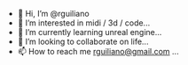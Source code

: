 - 👋 Hi, I’m @rguiliano
- 👀 I’m interested in midi / 3d / code...
- 🌱 I’m currently learning unreal engine...
- 💞️ I’m looking to collaborate on life...
- 📫 How to reach me rguiliano@gmail.com ...

<!---
rguiliano/rguiliano is a ✨ special ✨ repository because its `README.md` (this file) appears on your GitHub profile.
You can click the Preview link to take a look at your changes.
--->
